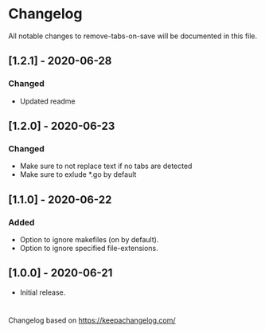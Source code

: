 # Changelog
All notable changes to remove-tabs-on-save will be documented in this file.

## [1.2.1] - 2020-06-28
### Changed
- Updated readme

## [1.2.0] - 2020-06-23
### Changed
- Make sure to not replace text if no tabs are detected
- Make sure to exlude *.go by default

## [1.1.0] - 2020-06-22
### Added
- Option to ignore makefiles (on by default).
- Option to ignore specified file-extensions.

## [1.0.0] - 2020-06-21
- Initial release.

#
Changelog based on https://keepachangelog.com/
